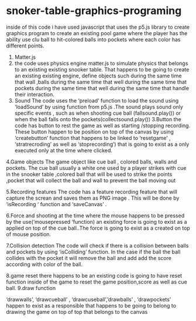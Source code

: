 # snoker-table-graphics-programing

inside of this code i have used javascript that uses the p5.js library to create  graphics program to create an existing pool game where the player has the ability use clu ball to hit-colored balls into pockets where each color has different points.
1.	Matter.js
2.	the code uses physics engine matter.js to simulate physics that belongs to an existing existing snooker table. That happens to be going to create an existing existing engine, define objects such during the same time that wall ,balls during the same time that well during the same time that pockets during the same time that well during the same time that handle their interaction.
3.	Sound
The code uses the ‘preload’ function to load the sound  using ‘loadSound’  by using function from p5.js .The sound plays sound only specific events , such as when shooting cue ball (fallsound.play()) or when the ball falls onto the pockets(collectsound.play())
3.Button 
the code has button to rest the game  as well as starting /stopping recording. These button happen to be position on top of the   canvas by using ‘createbutton’ function that happens to be linked to ‘resetgame’ ,    ‘stratrecroding’ as well as ‘stoprecording’) that is going to exist as a only executed only at the time where clicked.

 4.Game objects
The game object like cue ball , colored balls, walls and pockets. The cue ball  usually a white one used by a player strikes with cue in the snooker table ,colored ball that will be used to strike the points ,pocket that will collect the ball and wall to prevent the ball moving out

5.Recording features
The code has a feature recording feature that will capture the screan and saves them as PNG image . This will be done by ‘isRecording ‘ function and ‘saveCanvas’ .

6.Force and shooting
at the time where the mouse happens to be pressed by the use(‘mousepressed ‘function) an existing force is going to exist as a applied on top of the cue ball..The force is going to exist as a created on top of mouse position.

7.Collision detection
The code will check if there is a collision between balls and pockets  by using ‘isColliding’ function. In the case if the ball the ball collides with the pocket it will remove the ball and add add the score according with color of the ball.

8.game reset
there happens to be an existing code is going to have reset function inside of the game to reset the game position,score as well as cue ball.
9.draw function

  ‘drawwalls’, ‘drawcueball’ , ‘drawcuseball’,’drawballs’ , ‘drawpockets’ happen to exist as a responsible that happens to be going to belong to drawing the game on top of top that belongs to the canvas
